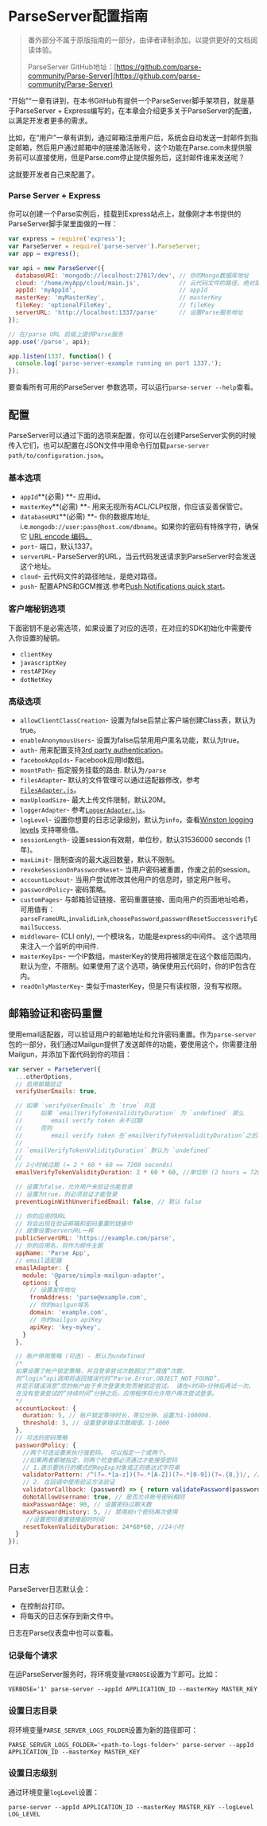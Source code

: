 # ParseServer配置指南

> 番外部分不属于原版指南的一部分，由译者译制添加，以提供更好的文档阅读体验。
>
> ParseServer GitHub地址：[https://github.com/parse-community/Parse-Server](https://github.com/parse-community/Parse-Server)

“开始”“一章有讲到，在本书GitHub有提供一个ParseServer脚手架项目，就是基于ParseServer + Express编写的，在本章会介绍更多关于ParseServer的配置，以满足开发者更多的需求。

比如，在“用户”一章有讲到，通过邮箱注册用户后，系统会自动发送一封邮件到指定邮箱，然后用户通过邮箱中的链接激活账号，这个功能在Parse.com未提供服务前可以直接使用，但是Parse.com停止提供服务后，这封邮件谁来发送呢？

这就要开发者自己来配置了。

### Parse Server + Express

你可以创建一个Parse实例后，挂载到Express站点上，就像刚才本书提供的ParseServer脚手架里面做的一样：

```js
var express = require('express');
var ParseServer = require('parse-server').ParseServer;
var app = express();

var api = new ParseServer({
  databaseURI: 'mongodb://localhost:27017/dev', // 你的Mongo数据库地址
  cloud: '/home/myApp/cloud/main.js',           // 云代码文件的路径，绝对路径
  appId: 'myAppId',                             // appId  
  masterKey: 'myMasterKey',                     // masterKey
  fileKey: 'optionalFileKey',                   // fileKey
  serverURL: 'http://localhost:1337/parse'      // 设置Parse服务地址
});

// 在/parse URL 前缀上提供Parse服务
app.use('/parse', api);

app.listen(1337, function() {
  console.log('parse-server-example running on port 1337.');
});
```

要查看所有可用的ParseServer 参数选项，可以运行`parse-server --help`查看。

## 配置

ParseServer可以通过下面的选项来配置，你可以在创建ParseServer实例的时候传入它们，也可以配置在JSON文件中用命令行加载`parse-server path/to/configuration.json`。

### 基本选项

* `appId`**\(必需\) **- 应用id。
* `masterKey`**\(必需\) **- 用来无视所有ACL/CLP权限，你应该妥善保管它。
* `databaseURI`**\(必需\) **- 你的数据库地址, i.e.`mongodb://user:pass@host.com/dbname`。如果你的密码有特殊字符，确保它 [URL encode 编码。](https://www.gitbook.com/book/jaweii/parse/edit#)
* `port`- 端口，默认1337。
* `serverURL`- ParseServer的URL，当云代码发送请求到ParseServer时会发送这个地址。
* `cloud`- 云代码文件的路径地址，是绝对路径。
* `push`- 配置APNS和GCM推送.参考[Push Notifications quick start](http://docs.parseplatform.org/parse-server/guide/#push-notifications_push-notifications-quick-start)。

### 客户端秘钥选项

下面密钥不是必需选项，如果设置了对应的选项，在对应的SDK初始化中需要传入你设置的秘钥。

* `clientKey`
* `javascriptKey`
* `restAPIKey`
* `dotNetKey`

### 高级选项

* `allowClientClassCreation`- 设置为false后禁止客户端创建Class表，默认为true。
* `enableAnonymousUsers`- 设置为false后禁用用户匿名功能，默认为true。
* `auth`- 用来配置支持[3rd party authentication](http://docs.parseplatform.org/parse-server/guide/#oauth-and-3rd-party-authentication)。
* `facebookAppIds`- Facebook应用Id数组。
* `mountPath`- 指定服务挂载的路由. 默认为`/parse`
* `filesAdapter`- 默认的文件管理可以通过适配器修改，参考[`FilesAdapter.js`](https://www.gitbook.com/book/jaweii/parse/edit#)。
* `maxUploadSize`- 最大上传文件限制，默认20M。
* `loggerAdapter`- 参考[`LoggerAdapter.js`](https://www.gitbook.com/book/jaweii/parse/edit#)。
* `logLevel`- 设置你想要的日志记录级别，默认为`info`，查看[Winston logging levels](https://github.com/winstonjs/winston#logging-levels) 支持哪些值。
* `sessionLength`- 设置session有效期，单位秒，默认31536000 seconds \(1 年\)。
* `maxLimit`- 限制查询的最大返回数量，默认不限制。
* `revokeSessionOnPasswordReset`- 当用户密码被重置，作废之前的session。
* `accountLockout`- 当用户尝试修改其他用户的信息时，锁定用户账号。
* `passwordPolicy`- 密码策略。
* `customPages`- 与邮箱验证链接、密码重置链接、面向用户的页面地址哈希，可用值有：`parseFrameURL`,`invalidLink`,`choosePassword`,`passwordResetSuccessverifyEmailSuccess`.
* `middleware`- \(CLI only\), 一个模块名，功能是express的中间件。 这个选项用来注入一个监听的中间件.
* `masterKeyIps`- 一个IP数组，masterKey的使用将被限定在这个数组范围内，默认为空，不限制。如果使用了这个选项，确保使用云代码时，你的IP包含在内。
* `readOnlyMasterKey`- 类似于masterKey，但是只有读权限，没有写权限。

## 邮箱验证和密码重置

使用email适配器，可以验证用户的邮箱地址和允许密码重置。作为`parse-server`包的一部分，我们通过Mailgun提供了发送邮件的功能，要使用这个，你需要注册Mailgun，并添加下面代码到你的项目：

```js
var server = ParseServer({
  ...otherOptions,
  // 启用邮箱验证
  verifyUserEmails: true,

  // 如果 `verifyUserEmails` 为 `true` 并且
  //     如果 `emailVerifyTokenValidityDuration` 为 `undefined` 那么
  //        email verify token 永不过期
  //     否则
  //        email verify token 在`emailVerifyTokenValidityDuration`之后过期
  //
  // `emailVerifyTokenValidityDuration` 默认为 `undefined`
  //
  // 2小时候过期 (= 2 * 60 * 60 == 7200 seconds)
  emailVerifyTokenValidityDuration: 2 * 60 * 60, //单位秒 (2 hours = 7200 seconds)

  // 设置为false，允许用户未验证也能登录
  // 设置为true，则必须验证才能登录
  preventLoginWithUnverifiedEmail: false, // 默认 false

  // 你的应用的URL
  // 将会出现在验证邮箱和密码重置的链接中
  // 就像设置serverURL一样
  publicServerURL: 'https://example.com/parse',
  // 你的应用名，将作为邮件主题
  appName: 'Parse App',
  // email适配器
  emailAdapter: {
    module: '@parse/simple-mailgun-adapter',
    options: {
      // 设置发件地址
      fromAddress: 'parse@example.com',
      // 你的mailgun域名
      domain: 'example.com',
      // 你的mailgun apiKey
      apiKey: 'key-mykey',
    }
  },

  // 账户停用策略 (可选) - 默认为undefined
  /*
  如果设置了帐户锁定策略，并且登录尝试次数超过了“阈值”次数，
  则“login”api调用将返回错误代码“Parse.Error.OBJECT_NOT_FOUND”，
  并显示错误消息“您的帐户由于多次登录失败而被锁定尝试。 请在<时间>分钟后再试一次。 
  在没有登录尝试的“持续时间”分钟之后，应用程序将允许用户再次尝试登录。
  */
  accountLockout: {
    duration: 5, // 账户锁定等待时长，等位分钟，设置为1-100000.
    threshold: 3, // 设置登录错误次数阈值，1-1000
  },
  // 可选的密码策略
  passwordPolicy: {
    //两个可选设置来执行强密码。 可以指定一个或两个。
    //如果两者都被指定，则两个检查都必须通过才能接受密码
    // 1.表示要执行的模式的RegExp对象或正则表达式字符串
    validatorPattern: /^(?=.*[a-z])(?=.*[A-Z])(?=.*[0-9])(?=.{8,})/, // 最少8为，大小写和数字组成
    // 2. 在回调中使用验证方法验证
    validatorCallback: (password) => { return validatePassword(password) }, 
    doNotAllowUsername: true, // 是否允许账号密码相同
    maxPasswordAge: 90, // 设置密码过期天数
    maxPasswordHistory: 5, // 禁用前n个密码再次使用
     //设置密码重置链接超时时间
    resetTokenValidityDuration: 24*60*60, //24小时
  }
});
```

## 日志

ParseServer日志默认会：

* 在控制台打印。
* 将每天的日志保存到新文件中。

日志在Parse仪表盘中也可以查看。

### 记录每个请求

在运ParseServer服务时，将环境变量`VERBOSE`设置为'1'即可。比如：

`VERBOSE='1' parse-server --appId APPLICATION_ID --masterKey MASTER_KEY`

### 设置日志目录

将环境变量`PARSE_SERVER_LOGS_FOLDER`设置为新的路径即可：

`PARSE_SERVER_LOGS_FOLDER='<path-to-logs-folder>' parse-server --appId APPLICATION_ID --masterKey MASTER_KEY`

### 设置日志级别

通过环境变量`logLevel`设置：

`parse-server --appId APPLICATION_ID --masterKey MASTER_KEY --logLevel LOG_LEVEL`

